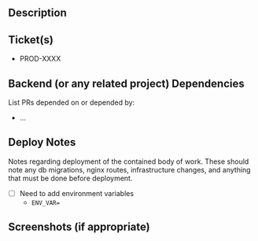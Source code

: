 ## Description
<!--- Describe your changes in detail -->

## Ticket(s)
- PROD-XXXX

## Backend (or any related project) Dependencies
List PRs depended on or depended by:
- ...

## Deploy Notes
Notes regarding deployment of the contained body of work. These should note any
db migrations, nginx routes, infrastructure changes, and anything that must be done before deployment.
- [ ] Need to add environment variables
  - `ENV_VAR=`

## Screenshots (if appropriate)
<!--- drag&drop screenshots here -->
